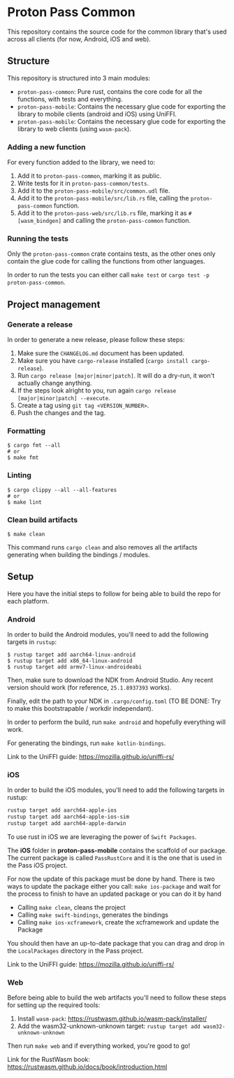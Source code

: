 # Proton Pass Common

This repository contains the source code for the common library that's used across all clients (for now, Android, iOS and web).

## Structure

This repository is structured into 3 main modules:

- `proton-pass-common`: Pure rust, contains the core code for all the functions, with tests and everything.
- `proton-pass-mobile`: Contains the necessary glue code for exporting the library to mobile clients (android and iOS) using UniFFI.
- `proton-pass-mobile`: Contains the necessary glue code for exporting the library to web clients (using `wasm-pack`).

### Adding a new function

For every function added to the library, we need to:

1. Add it to `proton-pass-common`, marking it as public.
2. Write tests for it in `proton-pass-common/tests`.
3. Add it to the `proton-pass-mobile/src/common.udl` file.
4. Add it to the `proton-pass-mobile/src/lib.rs` file, calling the `proton-pass-common` function.
5. Add it to the `proton-pass-web/src/lib.rs` file, marking it as `#[wasm_bindgen]` and calling the `proton-pass-common` function.

### Running the tests

Only the `proton-pass-common` crate contains tests, as the other ones only contain the glue code for calling the functions from other languages.

In order to run the tests you can either call `make test` or `cargo test -p proton-pass-common`.

## Project management

### Generate a release

In order to generate a new release, please follow these steps:

1. Make sure the `CHANGELOG.md` document has been updated.
2. Make sure you have `cargo-release` installed (`cargo install cargo-release`).
3. Run `cargo release [major|minor|patch]`. It will do a dry-run, it won't actually change anything.
4. If the steps look alright to you, run again `cargo release [major|minor|patch] --execute`.
5. Create a tag using `git tag <VERSION_NUMBER>`.
6. Push the changes and the tag.

### Formatting

```
$ cargo fmt --all
# or
$ make fmt
```

### Linting

```
$ cargo clippy --all --all-features
# or
$ make lint
```

### Clean build artifacts

```
$ make clean 
```

This command runs `cargo clean` and also removes all the artifacts generating when building the bindings / modules.

## Setup

Here you have the initial steps to follow for being able to build the repo for each platform.

### Android

In order to build the Android modules, you'll need to add the following targets in `rustup`:

```
$ rustup target add aarch64-linux-android
$ rustup target add x86_64-linux-android
$ rustup target add armv7-linux-androideabi
```

Then, make sure to download the NDK from Android Studio. Any recent version should work (for reference, `25.1.8937393` works).

Finally, edit the path to your NDK in `.cargo/config.toml` (TO BE DONE: Try to make this bootstrapable / workdir independant).

In order to perform the build, run `make android` and hopefully everything will work.

For generating the bindings, run `make kotlin-bindings`.

Link to the UniFFI guide: https://mozilla.github.io/uniffi-rs/

### iOS
In order to build the iOS modules, you'll need to add the following targets in rustup:
```bash
rustup target add aarch64-apple-ios
rustup target add aarch64-apple-ios-sim
rustup target add aarch64-apple-darwin
```
To use rust in iOS we are leveraging the power of `Swift Packages`.

The **iOS** folder in **proton-pass-mobile** contains the scaffold of our package.
The current package is called `PassRustCore` and it is the one that is used in the Pass iOS project.

For now the update of this package must be done by hand.
There is two ways to update the package either you call:
`make ios-package` and wait for the process to finish to have an updated package
or you can do it by hand
- Calling `make clean`, cleans the project
- Calling `make swift-bindings`, generates the bindings
- Calling `make ios-xcframework`, create the xcframework and update the Package

You should then have an up-to-date package that you can drag and drop in the `LocalPackages` directory in the Pass project.

Link to the UniFFI guide: https://mozilla.github.io/uniffi-rs/

### Web

Before being able to build the web artifacts you'll need to follow these steps for setting up the required tools:

1. Install `wasm-pack`: https://rustwasm.github.io/wasm-pack/installer/
2. Add the wasm32-unknown-unknown target: `rustup target add wasm32-unknown-unknown` 

Then run `make web` and if everything worked, you're good to go!

Link for the RustWasm book: https://rustwasm.github.io/docs/book/introduction.html
